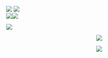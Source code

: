 <div>
  <a href="https://www.linkedin.com/in/alexsander-rodrigues99366/" target="_blank"><img src="https://img.shields.io/badge/-LinkedIn-%230077B5?style=for-the-badge&logo=linkedin&logoColor=white" target="_blank"></a> 
  <a href = "Alexsander81002745@gmail.com"><img src="https://img.shields.io/badge/-Gmail-%23333?style=for-the-badge&logo=gmail&logoColor=white" target="_blank"></a>
</div>

<div><img src="https://github-readme-stats.vercel.app/api?username=Alexsander-Espindola&hide=contribs&count_private=trueshow_icons=truetheme=algolia"><img src="https://github-readme-stats.vercel.app/api/top-langs/?username=noel-srocha&layout=compact"></div>

<p>
  <img alig src="https://github-profile-trophy.vercel.app/?username=Alexsander-Espindola&column=6&rank=SSS,SS,S,AAA,AA,A,B,C" />
</p>

<p align="center">
  <a href="https://spotify-github-profile.vercel.app/api/view?uid=22egopihx34uyqkntxmvp2ujq&redirect=true">
    <img src="https://spotify-github-profile.vercel.app/api/view?uid=22egopihx34uyqkntxmvp2ujq&cover_image=true&theme=default&bar_color=e3e3e3&bar_color_cover=true">
  </a>
</p>

<p align="center">
  <img src="https://capsule-render.vercel.app/api?type=waving&color=gradient&height=60&section=footer"/>
</p>

<!--
**Alexsander-Espindola/Alexsander-Espindola** is a ✨ _special_ ✨ repository because its `README.md` (this file) appears on your GitHub profile.

Here are some ideas to get you started:

- 🔭 I’m currently working on ...
- 🌱 I’m currently learning ...
- 👯 I’m looking to collaborate on ...
- 🤔 I’m looking for help with ...
- 💬 Ask me about ...
- 📫 How to reach me: ...
- 😄 Pronouns: ...
- ⚡ Fun fact: ...
-->

